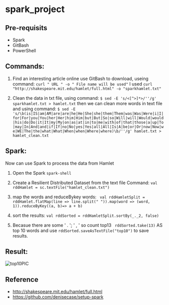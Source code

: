 # spark_project

## Pre-requisits
- Spark
- GitBash
- PowerShell

## Commands:

1. Find an interesting article online use GitBash to download, useing command: ``` curl " URL " -o " File name will be used" ``` I used ``` curl "http://shakespeare.mit.edu/hamlet/full.html" -o "sparkhamlet.txt" ```

2. Clean the data in txt file, using command: 
``` $ sed -E 's/<[^>]*>/''/g' sparkhamlet.txt > hamlet.txt ``` then we can clean more words in text file and using command: ``` $ sed -E 's/\b(is|IS|am|AM|are|are|he|He|She|she|them|Them|was|Was|Were|i|I|for|For|you|You|her|Her|him|Him|but|But|So|so|Will|will|Would|would|his|do|Do|it|It|my|My|on|as|at|in|to|me|with|of|that|those|a|up|To|may|In|And|and|if|If|no|No|yes|Yes|all|All|Is|A|be|or|Or|now|Now|we|WE|The|the|what|What|When|when|Where|where)\b/''/g' hamlet.txt > hamlet_clean.txt ```

## Spark:
Now can use Spark to process the data from Hamlet

1. Open the Spark ``` spark-shell ```

2. Create a Resilient Distributed Dataset from the text file Command:
``` val rddHamlet = sc.textFile("hamlet_clean.txt") ```

3. map the words and reduceBykey words:
```  val rddHamletSplit = rddHamlet.flatMap(line => line.split(" ")).map(word => (word, 1)).reduceByKey((a, b)=> a + b) ```

4. sort the results: 
``` val rddSorted = rddHamletSplit.sortBy(_._2, false) ```

5. Becasue there are some ' . '; ' , ' so count top13 ``` rddSorted.take(13)``` AS top 10 words and use ``` rddSorted.saveAsTextFile("top10") ``` to save results.

## Result:
![top10PIC](https://github.com/JingLi521864/spark_project/blob/main/top10PIC.png)

## Reference

- http://shakespeare.mit.edu/hamlet/full.html
- https://github.com/denisecase/setup-spark
